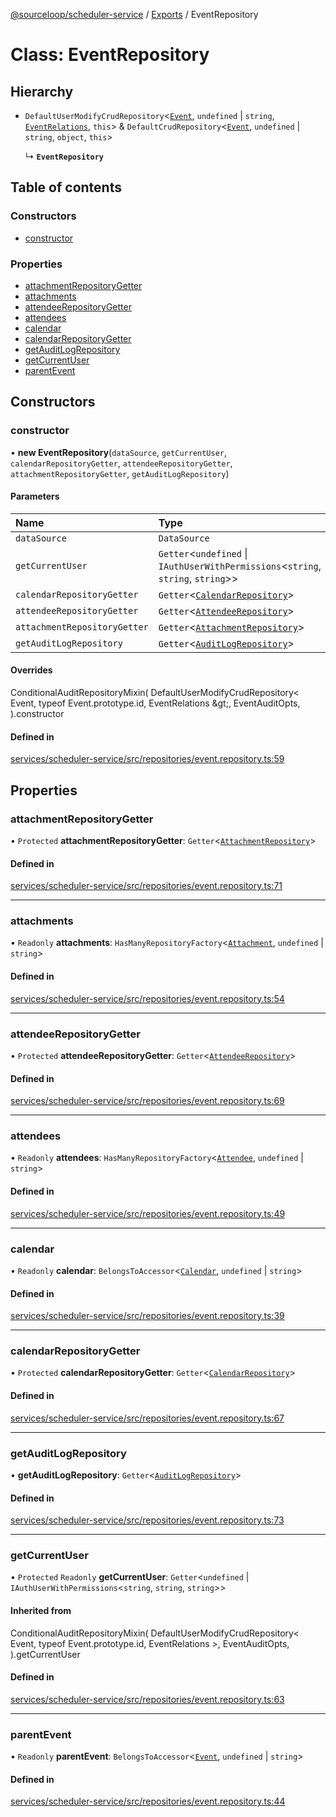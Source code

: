 [@sourceloop/scheduler-service](../README.md) / [Exports](../modules.md) / EventRepository

# Class: EventRepository

## Hierarchy

- `DefaultUserModifyCrudRepository`<[`Event`](Event.md), `undefined` \| `string`, [`EventRelations`](../interfaces/EventRelations.md), `this`\> & `DefaultCrudRepository`<[`Event`](Event.md), `undefined` \| `string`, `object`, `this`\>

  ↳ **`EventRepository`**

## Table of contents

### Constructors

- [constructor](EventRepository.md#constructor)

### Properties

- [attachmentRepositoryGetter](EventRepository.md#attachmentrepositorygetter)
- [attachments](EventRepository.md#attachments)
- [attendeeRepositoryGetter](EventRepository.md#attendeerepositorygetter)
- [attendees](EventRepository.md#attendees)
- [calendar](EventRepository.md#calendar)
- [calendarRepositoryGetter](EventRepository.md#calendarrepositorygetter)
- [getAuditLogRepository](EventRepository.md#getauditlogrepository)
- [getCurrentUser](EventRepository.md#getcurrentuser)
- [parentEvent](EventRepository.md#parentevent)

## Constructors

### constructor

• **new EventRepository**(`dataSource`, `getCurrentUser`, `calendarRepositoryGetter`, `attendeeRepositoryGetter`, `attachmentRepositoryGetter`, `getAuditLogRepository`)

#### Parameters

| Name | Type |
| :------ | :------ |
| `dataSource` | `DataSource` |
| `getCurrentUser` | `Getter`<`undefined` \| `IAuthUserWithPermissions`<`string`, `string`, `string`\>\> |
| `calendarRepositoryGetter` | `Getter`<[`CalendarRepository`](CalendarRepository.md)\> |
| `attendeeRepositoryGetter` | `Getter`<[`AttendeeRepository`](AttendeeRepository.md)\> |
| `attachmentRepositoryGetter` | `Getter`<[`AttachmentRepository`](AttachmentRepository.md)\> |
| `getAuditLogRepository` | `Getter`<[`AuditLogRepository`](AuditLogRepository.md)\> |

#### Overrides

ConditionalAuditRepositoryMixin(
  DefaultUserModifyCrudRepository&lt;
    Event,
    typeof Event.prototype.id,
    EventRelations
  \&gt;,
  EventAuditOpts,
).constructor

#### Defined in

[services/scheduler-service/src/repositories/event.repository.ts:59](https://github.com/sourcefuse/loopback4-microservice-catalog/blob/68ec38a2a/services/scheduler-service/src/repositories/event.repository.ts#L59)

## Properties

### attachmentRepositoryGetter

• `Protected` **attachmentRepositoryGetter**: `Getter`<[`AttachmentRepository`](AttachmentRepository.md)\>

#### Defined in

[services/scheduler-service/src/repositories/event.repository.ts:71](https://github.com/sourcefuse/loopback4-microservice-catalog/blob/68ec38a2a/services/scheduler-service/src/repositories/event.repository.ts#L71)

___

### attachments

• `Readonly` **attachments**: `HasManyRepositoryFactory`<[`Attachment`](Attachment.md), `undefined` \| `string`\>

#### Defined in

[services/scheduler-service/src/repositories/event.repository.ts:54](https://github.com/sourcefuse/loopback4-microservice-catalog/blob/68ec38a2a/services/scheduler-service/src/repositories/event.repository.ts#L54)

___

### attendeeRepositoryGetter

• `Protected` **attendeeRepositoryGetter**: `Getter`<[`AttendeeRepository`](AttendeeRepository.md)\>

#### Defined in

[services/scheduler-service/src/repositories/event.repository.ts:69](https://github.com/sourcefuse/loopback4-microservice-catalog/blob/68ec38a2a/services/scheduler-service/src/repositories/event.repository.ts#L69)

___

### attendees

• `Readonly` **attendees**: `HasManyRepositoryFactory`<[`Attendee`](Attendee.md), `undefined` \| `string`\>

#### Defined in

[services/scheduler-service/src/repositories/event.repository.ts:49](https://github.com/sourcefuse/loopback4-microservice-catalog/blob/68ec38a2a/services/scheduler-service/src/repositories/event.repository.ts#L49)

___

### calendar

• `Readonly` **calendar**: `BelongsToAccessor`<[`Calendar`](Calendar.md), `undefined` \| `string`\>

#### Defined in

[services/scheduler-service/src/repositories/event.repository.ts:39](https://github.com/sourcefuse/loopback4-microservice-catalog/blob/68ec38a2a/services/scheduler-service/src/repositories/event.repository.ts#L39)

___

### calendarRepositoryGetter

• `Protected` **calendarRepositoryGetter**: `Getter`<[`CalendarRepository`](CalendarRepository.md)\>

#### Defined in

[services/scheduler-service/src/repositories/event.repository.ts:67](https://github.com/sourcefuse/loopback4-microservice-catalog/blob/68ec38a2a/services/scheduler-service/src/repositories/event.repository.ts#L67)

___

### getAuditLogRepository

• **getAuditLogRepository**: `Getter`<[`AuditLogRepository`](AuditLogRepository.md)\>

#### Defined in

[services/scheduler-service/src/repositories/event.repository.ts:73](https://github.com/sourcefuse/loopback4-microservice-catalog/blob/68ec38a2a/services/scheduler-service/src/repositories/event.repository.ts#L73)

___

### getCurrentUser

• `Protected` `Readonly` **getCurrentUser**: `Getter`<`undefined` \| `IAuthUserWithPermissions`<`string`, `string`, `string`\>\>

#### Inherited from

ConditionalAuditRepositoryMixin(
  DefaultUserModifyCrudRepository<
    Event,
    typeof Event.prototype.id,
    EventRelations
  \>,
  EventAuditOpts,
).getCurrentUser

#### Defined in

[services/scheduler-service/src/repositories/event.repository.ts:63](https://github.com/sourcefuse/loopback4-microservice-catalog/blob/68ec38a2a/services/scheduler-service/src/repositories/event.repository.ts#L63)

___

### parentEvent

• `Readonly` **parentEvent**: `BelongsToAccessor`<[`Event`](Event.md), `undefined` \| `string`\>

#### Defined in

[services/scheduler-service/src/repositories/event.repository.ts:44](https://github.com/sourcefuse/loopback4-microservice-catalog/blob/68ec38a2a/services/scheduler-service/src/repositories/event.repository.ts#L44)
